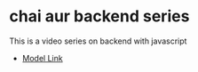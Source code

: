 # chai aur backend series

This is a video series on backend with javascript

- [Model Link](http://app.eraser.io/workspace/YtPqZ1VogxGy1jzIDkzj?origin=share)
